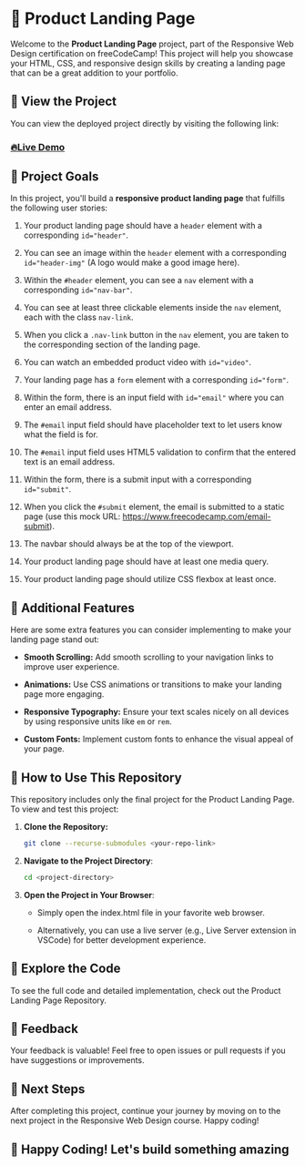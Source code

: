 # 🛒 Product Landing Page

Welcome to the **Product Landing Page** project, part of the Responsive Web Design certification on freeCodeCamp! This project will help you showcase your HTML, CSS, and responsive design skills by creating a landing page that can be a great addition to your portfolio.

## 🔗 View the Project

You can view the deployed project directly by visiting the following link:

### **[🔥Live Demo](#)**

## 🎯 Project Goals

In this project, you'll build a **responsive product landing page** that fulfills the following user stories:

1. Your product landing page should have a `header` element with a corresponding `id="header"`.

2. You can see an image within the `header` element with a corresponding `id="header-img"` (A logo would make a good image here).

3. Within the `#header` element, you can see a `nav` element with a corresponding `id="nav-bar"`.

4. You can see at least three clickable elements inside the `nav` element, each with the class `nav-link`.

5. When you click a `.nav-link` button in the `nav` element, you are taken to the corresponding section of the landing page.

6. You can watch an embedded product video with `id="video"`.

7. Your landing page has a `form` element with a corresponding `id="form"`.

8. Within the form, there is an input field with `id="email"` where you can enter an email address.

9. The `#email` input field should have placeholder text to let users know what the field is for.

10. The `#email` input field uses HTML5 validation to confirm that the entered text is an email address.

11. Within the form, there is a submit input with a corresponding `id="submit"`.

12. When you click the `#submit` element, the email is submitted to a static page (use this mock URL: <https://www.freecodecamp.com/email-submit>).

13. The navbar should always be at the top of the viewport.

14. Your product landing page should have at least one media query.

15. Your product landing page should utilize CSS flexbox at least once.

## 📌 Additional Features

Here are some extra features you can consider implementing to make your landing page stand out:

- **Smooth Scrolling:** Add smooth scrolling to your navigation links to improve user experience.

- **Animations:** Use CSS animations or transitions to make your landing page more engaging.

- **Responsive Typography:** Ensure your text scales nicely on all devices by using responsive units like `em` or `rem`.

- **Custom Fonts:** Implement custom fonts to enhance the visual appeal of your page.

## 🚀 How to Use This Repository

This repository includes only the final project for the Product Landing Page. To view and test this project:

1. **Clone the Repository:**

   ```bash
   git clone --recurse-submodules <your-repo-link>
   ```

2. **Navigate to the Project Directory**:

    ```bash
    cd <project-directory>
    ```

3. **Open the Project in Your Browser**:

   - Simply open the index.html file in your favorite web browser.

   - Alternatively, you can use a live server (e.g., Live Server extension in VSCode) for better development experience.

## 📂 Explore the Code

To see the full code and detailed implementation, check out the Product Landing Page Repository.

## 💬 Feedback

Your feedback is valuable! Feel free to open issues or pull requests if you have suggestions or improvements.

## 🧭 Next Steps

After completing this project, continue your journey by moving on to the next project in the Responsive Web Design course. Happy coding!

## 🎉 Happy Coding! Let's build something amazing
